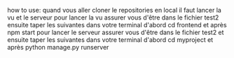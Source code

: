 how to use:
quand vous aller cloner le repositories en local il faut lancer la vu et le serveur
pour lancer la vu assurer vous d'être dans le fichier test2 ensuite taper les suivantes dans votre terminal d'abord cd frontend et après npm start
pour lancer le serveur assurer vous d'être dans le fichier test2 et ensuite taper les suivantes dans votre terminal d'abord cd myproject et après python manage.py runserver
